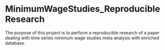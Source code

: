 # MinimumWageStudies_ReproducibleResearch
The purpose of this project is to perform a reproducible research of a paper dealing with time series minimum wage studies meta analysis with enriched database. 
